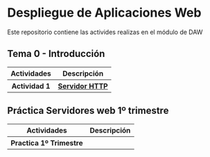 # Despliegue de Aplicaciones Web
<p>Este repositorio contiene las activides realizas en el módulo de DAW</p>

<h2>Tema 0 - Introducción</h2>
<table>
	<tr>
		<th>Actividades</th>
		<th>Descripción</th>
	</tr>
	<tr>
		<th>Actividad 1</th>
		<th><a href="https://github.com/jurado17/DAW/blob/main/Practica%20Servidores%20Web%20HTTP/README.md">Servidor HTTP</a></th>
	</tr>
</table>


<h2>Práctica Servidores web 1º trimestre</h2>
<table>
	<tr>
		<th>Actividades</th>
		<th>Descripción</th>
	</tr>
	<tr>
		<th>Practica 1º Trimestre</th>
		<th><a href="https://github.com/jurado17/DAW/blob/main/Practica%20Servidores%20Web./README.md"></a></th>
	</tr>
</table>
